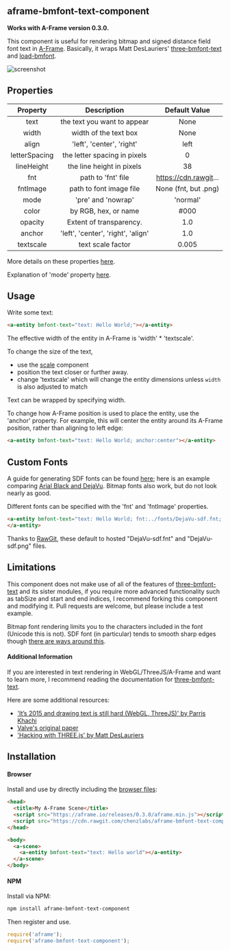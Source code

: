 ## aframe-bmfont-text-component

**Works with A-Frame version 0.3.0.**

This component is useful for rendering bitmap and signed distance field font text in [A-Frame](https://aframe.io). Basically, it wraps Matt DesLauriers' [three-bmfont-text](https://github.com/Jam3/three-bmfont-text) and [load-bmfont](https://github.com/Jam3/load-bmfont).

![screenshot](http://i.imgur.com/pDDlzAX.png)

## Properties

|    Property   |             Description            |     Default Value     |
|:-------------:|:----------------------------------:|:---------------------:|
|      text     |     the text you want to appear    |          None         |
|     width     |        width of the text box       |          None         |
|     align     |      'left', 'center', 'right'     |          left         |
| letterSpacing |    the letter spacing in pixels    |           0           |
|   lineHeight  |      the line height in pixels     |           38          |
|      fnt      |         path to 'fnt' file         | https://cdn.rawgit... |
|    fntImage   |       path to font image file      | None (fnt, but .png)  |
|      mode     |         'pre' and 'nowrap'         |        'normal'       |
|     color     |        by RGB, hex, or name        |          #000         |
|    opacity    |       Extent of transparency.      |          1.0          |
|     anchor    | 'left', 'center', 'right', 'align' |          1.0          |
|   textscale   |          text scale factor         |         0.005         |

More details on these properties [here](https://github.com/Jam3/three-bmfont-text#usage).

Explanation of 'mode' property [here](https://github.com/mattdesl/word-wrapper).

## Usage

Write some text:

```html
<a-entity bmfont-text="text: Hello World;"></a-entity>
```

The effective width of the entity in A-Frame is 'width' * 'textscale'.

To change the size of the text,
- use the [scale](https://aframe.io/docs/0.2.0/components/scale.html) component
- position the text closer or further away.
- change 'textscale' which will change the entity dimensions unless `width` is also adjusted to match

Text can be wrapped by specifying width.

To change how A-Frame position is used to place the entity, use the 'anchor' property.
For example, this will center the entity around its A-Frame position, rather than aligning to left edge:
```html
<a-entity bmfont-text="text: Hello World; anchor:center"></a-entity>
```

## Custom Fonts

A guide for generating SDF fonts can be found [here](https://github.com/libgdx/libgdx/wiki/Distance-field-fonts); here is an example comparing [Arial Black and DejaVu](http://i.imgur.com/iWtXHm5.png). Bitmap fonts also work, but do not look nearly as good.

Different fonts can be specified with the 'fnt' and 'fntImage' properties.

```html
<a-entity bmfont-text="text: Hello World; fnt:../fonts/DejaVu-sdf.fnt; fntImage:../fonts/DejaVu-sdf.png">
</a-entity>
```

Thanks to [RawGit](http://rawgit.com/), these default to hosted "DejaVu-sdf.fnt" and "DejaVu-sdf.png" files.

## Limitations

This component does not make use of all of the features of [three-bmfont-text](https://github.com/Jam3/three-bmfont-text) and its sister modules, if you require more advanced functionality such as tabSize and start and end indices, I recommend forking this component and modifying it. Pull requests are welcome, but please include a test example.

Bitmap font rendering limits you to the characters included in the font (Unicode this is not). SDF font (in particular) tends to smooth sharp edges though [there are ways around this](https://lambdacube3d.wordpress.com/2014/11/12/playing-around-with-font-rendering/).

#### Additional Information

If you are interested in text rendering in WebGL/ThreeJS/A-Frame and want to learn more, I recommend reading the documentation for [three-bmfont-text](https://github.com/Jam3/three-bmfont-text). 

Here are some additional resources:

- ['It’s 2015 and drawing text is still hard (WebGL, ThreeJS)' by Parris Khachi](https://www.eventbrite.com/engineering/its-2015-and-drawing-text-is-still-hard-webgl-threejs/)
- [Valve's original paper](http://www.valvesoftware.com/publications/2007/SIGGRAPH2007_AlphaTestedMagnification.pdf)
- ['Hacking with THREE.js' by Matt DesLauriers](http://slides.com/mattdeslauriers/hacking-with-three-js#/13)

## Installation

#### Browser

Install and use by directly including the [browser files](dist):

```html
<head>
  <title>My A-Frame Scene</title>
  <script src="https://aframe.io/releases/0.3.0/aframe.min.js"></script>
  <script src="https://cdn.rawgit.com/chenzlabs/aframe-bmfont-text-component/release/dist/aframe-bmfont-text-component.min.js"></script>
</head>

<body>
  <a-scene>
    <a-entity bmfont-text="text: Hello world"></a-entity>
  </a-scene>
</body>
```

#### NPM

Install via NPM:

```bash
npm install aframe-bmfont-text-component
```

Then register and use.

```js
require('aframe');
require('aframe-bmfont-text-component');
```
